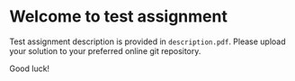 # Welcome to test assignment

Test assignment description is provided in `description.pdf`. Please upload your solution to your preferred online git repository.

Good luck!